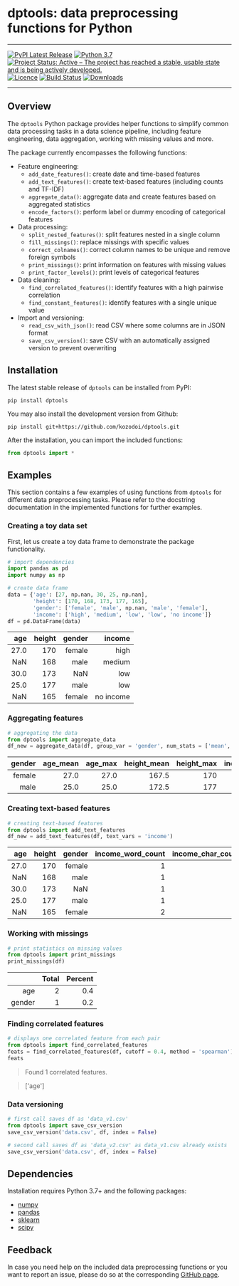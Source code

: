 # dptools: data preprocessing functions for Python

---

[![PyPI Latest Release](https://img.shields.io/pypi/v/dptools.svg)](https://pypi.org/project/dptools/)
[![Python 3.7](https://img.shields.io/badge/python-3.7-blue.svg)](https://pypi.org/project/dptools/)
[![Project Status: Active – The project has reached a stable, usable state and is being actively developed.](https://www.repostatus.org/badges/latest/active.svg)](https://www.repostatus.org/#active)
[![Licence](https://img.shields.io/github/license/mashape/apistatus.svg)](http://choosealicense.com/licenses/mit/)
[![Build Status](https://travis-ci.org/kozodoi/dptools.svg?branch=master)](https://travis-ci.com/kozodoi/dptools)
[![Downloads](https://img.shields.io/pypi/dm/dptools)](https://pypi.org/project/dptools/)

---

## Overview

The `dptools` Python package provides helper functions to simplify common data processing tasks in a data science pipeline, including feature engineering, data aggregation, working with missing values and more.

The package currently encompasses the following functions:
- Feature engineering:
    - `add_date_features()`: create date and time-based features
    - `add_text_features()`: create text-based features (including counts and TF-IDF)
    - `aggregate_data()`: aggregate data and create features based on aggregated statistics
    - `encode_factors()`: perform label or dummy encoding of categorical features
- Data processing:
    - `split_nested_features()`: split features nested in a single column
    - `fill_missings()`: replace missings with specific values
    - `correct_colnames()`: correct column names to be unique and remove foreign symbols
    - `print_missings()`: print information on features with missing values
    - `print_factor_levels()`: print levels of categorical features
- Data cleaning:
    - `find_correlated_features()`: identify features with a high pairwise correlation
    - `find_constant_features()`: identify features with a single unique value
- Import and versioning:
    - `read_csv_with_json()`: read CSV where some columns are in JSON format
    - `save_csv_version()`: save CSV with an automatically assigned version to prevent overwriting


## Installation

The latest stable release of `dptools` can be installed from PyPI:
```
pip install dptools
```

You may also install the development version from Github:
```
pip install git+https://github.com/kozodoi/dptools.git
```

After the installation, you can import the included functions:
```py
from dptools import *
```


## Examples

This section contains a few examples of using functions from `dptools` for different data preprocessing tasks. Please refer to the docstring documentation in the implemented functions for further examples.


### Creating a toy data set

First, let us create a toy data frame to demonstrate the package functionality.

```py
# import dependencies
import pandas as pd
import numpy as np

# create data frame
data = {'age': [27, np.nan, 30, 25, np.nan],
        'height': [170, 168, 173, 177, 165],
        'gender': ['female', 'male', np.nan, 'male', 'female'],
        'income': ['high', 'medium', 'low', 'low', 'no income']}
df = pd.DataFrame(data)
```
| age | height | gender | income |
|---:| ---:| ---:| ---:|   
| 27.0 | 170 | female | high |
| NaN | 168 | male | medium |
| 30.0 | 173 | NaN | low |
| 25.0 | 177 | male | low |
| NaN | 165 | female | no income |


### Aggregating features

```py
# aggregating the data
from dptools import aggregate_data
df_new = aggregate_data(df, group_var = 'gender', num_stats = ['mean', 'max'], fac_stats = 'mode')   
```
| gender | age_mean | age_max | height_mean | height_max | income_mode |
|---:| ---:| ---:| ---:| ---:| ---:|    
| female | 27.0 | 27.0 | 167.5 | 170 | 'high' |
| male | 25.0 | 25.0 | 172.5 | 177 | 'low' |


### Creating text-based features

```py
# creating text-based features
from dptools import add_text_features
df_new = add_text_features(df, text_vars = 'income')
```
| age | height | gender | income_word_count | income_char_count |  income_tfidf_0 | ... | income_tfidf_3 |
|---:| ---:| ---:| ---:| ---:| ---:| ---:| ---:|
| 27.0 | 170 | female | 1 | 4 | 1.0 | ... | 0.0 |
| NaN | 168 | male | 1 | 6 | 0.0 | ... | 1.0 |
| 30.0 | 173 | NaN | 1 | 3 | 0.0 | ... | 0.0 |
| 25.0 | 177 | male | 1 | 3 | 0.0 | ... | 0.0 |
| NaN | 165 | female | 2 | 9 | 0.0 | ... | 0.0 |


### Working with missings

```py
# print statistics on missing values
from dptools import print_missings
print_missings(df)
```
| | Total | Percent |
|---:| ---:| ---:|
| age | 2 | 0.4 |
| gender | 1 | 0.2 |


### Finding correlated features

```py
# displays one correlated feature from each pair
from dptools import find_correlated_features
feats = find_correlated_features(df, cutoff = 0.4, method = 'spearman')
feats
```
> Found 1 correlated features.

> ['age']

### Data versioning

```py
# first call saves df as 'data_v1.csv'
from dptools import save_csv_version
save_csv_version('data.csv', df, index = False)

# second call saves df as 'data_v2.csv' as data_v1.csv already exists
save_csv_version('data.csv', df, index = False)
```


## Dependencies

Installation requires Python 3.7+ and the following packages:
- [numpy](https://www.numpy.org)
- [pandas](https://pandas.pydata.org)
- [sklearn](https://scikit-learn.org)
- [scipy](https://scipy.org)


## Feedback

In case you need help on the included data preprocessing functions or you want to report an issue, please do so at the corresponding [GitHub page](https://github.com/kozodoi/dptools/issues).

